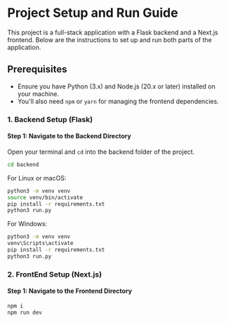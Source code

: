 # Project Setup and Run Guide

This project is a full-stack application with a Flask backend and a Next.js frontend. Below are the instructions to set up and run both parts of the application.

## Prerequisites

- Ensure you have Python (3.x) and Node.js (20.x or later) installed on your machine.
- You'll also need `npm` or `yarn` for managing the frontend dependencies.

### 1. Backend Setup (Flask)

#### Step 1: Navigate to the Backend Directory

Open your terminal and `cd` into the backend folder of the project.

```bash
cd backend
```

For Linux or macOS:
```bash
python3 -m venv venv
source venv/bin/activate
pip install -r requirements.txt
python3 run.py
```

For Windows:
```bash
python3 -m venv venv
venv\Scripts\activate
pip install -r requirements.txt
python3 run.py
```

### 2. FrontEnd Setup (Next.js)

#### Step 1: Navigate to the Frontend Directory

```bash
npm i
npm run dev
```

